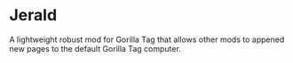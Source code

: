 # Jerald
A lightweight robust mod for Gorilla Tag that allows other mods to appened new pages to the default Gorilla Tag computer.

